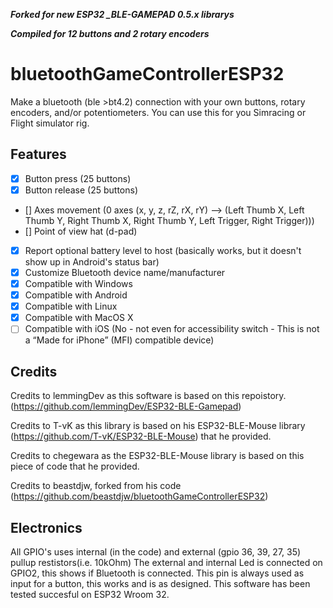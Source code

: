 ***Forked for new ESP32 _BLE-GAMEPAD 0.5.x librarys***

***Compiled for 12 buttons and 2 rotary encoders***


# bluetoothGameControllerESP32
Make a bluetooth (ble  >bt4.2) connection with your own buttons, rotary encoders, and/or potentiometers. You can use this for you Simracing or Flight simulator rig.

## Features
 - [x] Button press (25 buttons)
 - [x] Button release (25 buttons)
 - [] Axes movement (0 axes (x, y, z, rZ, rX, rY) --> (Left Thumb X, Left Thumb Y, Right Thumb X, Right Thumb Y, Left Trigger, Right Trigger)))
 - [] Point of view hat (d-pad)
 - [x] Report optional battery level to host (basically works, but it doesn't show up in Android's status bar)
 - [x] Customize Bluetooth device name/manufacturer
 - [x] Compatible with Windows
 - [x] Compatible with Android
 - [x] Compatible with Linux
 - [x] Compatible with MacOS X
 - [ ] Compatible with iOS (No - not even for accessibility switch - This is not a “Made for iPhone” (MFI) compatible device)

## Credits
Credits to lemmingDev as this software is based on this repoistory. (https://github.com/lemmingDev/ESP32-BLE-Gamepad) 

Credits to T-vK as this library is based on his ESP32-BLE-Mouse library (https://github.com/T-vK/ESP32-BLE-Mouse) that he provided.

Credits to chegewara as the ESP32-BLE-Mouse library is based on this piece of code that he provided.

Credits to beastdjw, forked from his code (https://github.com/beastdjw/bluetoothGameControllerESP32)

## Electronics
All GPIO's uses internal (in the code) and external (gpio 36, 39, 27, 35) pullup restistors(i.e. 10kOhm)
The external and internal Led is connected on GPIO2, this shows if Bluetooth is connected. This pin is always used as input for a button, this works and is as designed.
This software has been tested succesful on ESP32 Wroom 32.
